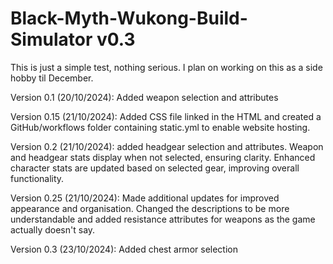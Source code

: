 # Black-Myth-Wukong-Build-Simulator v0.3

This is just a simple test, nothing serious. I plan on working on this as a side hobby til December.

Version 0.1 (20/10/2024):
Added weapon selection and attributes

Version 0.15 (21/10/2024):
Added CSS file linked in the HTML and created a GitHub/workflows folder containing static.yml to enable website hosting.

Version 0.2 (21/10/2024):
added headgear selection and attributes. Weapon and headgear stats display when not selected, ensuring clarity. Enhanced character stats are updated based on selected gear, improving overall functionality.

Version 0.25 (21/10/2024):
Made additional updates for improved appearance and organisation. Changed the descriptions to be more understandable and added resistance attributes for weapons as the game actually doesn't say.

Version 0.3 (23/10/2024): 
Added chest armor selection

